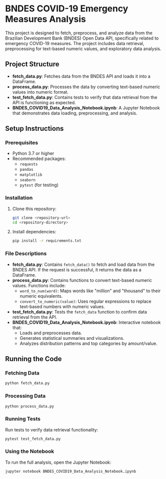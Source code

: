 # BNDES COVID-19 Emergency Measures Analysis

This project is designed to fetch, preprocess, and analyze data from the Brazilian Development Bank (BNDES) Open Data API, specifically related to emergency COVID-19 measures. The project includes data retrieval, preprocessing for text-based numeric values, and exploratory data analysis.

## Project Structure

- **fetch_data.py**: Fetches data from the BNDES API and loads it into a DataFrame.
- **process_data.py**: Processes the data by converting text-based numeric values into numeric format.
- **test_fetch_data.py**: Contains tests to verify that data retrieval from the API is functioning as expected.
- **BNDES_COVID19_Data_Analysis_Notebook.ipynb**: A Jupyter Notebook that demonstrates data loading, preprocessing, and analysis.

## Setup Instructions

### Prerequisites

- Python 3.7 or higher
- Recommended packages:
  - `requests`
  - `pandas`
  - `matplotlib`
  - `seaborn`
  - `pytest` (for testing)

### Installation

1. Clone this repository:
   ```bash
   git clone <repository-url>
   cd <repository-directory>
   ```

2. Install dependencies:
   ```bash
   pip install -r requirements.txt
   ```

### File Descriptions

- **fetch_data.py**: Contains `fetch_data()` to fetch and load data from the BNDES API. If the request is successful, it returns the data as a DataFrame.
- **process_data.py**: Contains functions to convert text-based numeric values. Functions include:
  - `word_to_num(word)`: Maps words like "million" and "thousand" to their numeric equivalents.
  - `convert_to_numeric(value)`: Uses regular expressions to replace text-based numbers with numeric values.
- **test_fetch_data.py**: Tests the `fetch_data` function to confirm data retrieval from the API.
- **BNDES_COVID19_Data_Analysis_Notebook.ipynb**: Interactive notebook that:
  - Loads and preprocesses data.
  - Generates statistical summaries and visualizations.
  - Analyzes distribution patterns and top categories by amount/value.

## Running the Code

### Fetching Data

```bash
python fetch_data.py
```

### Processing Data

```bash
python process_data.py
```

### Running Tests

Run tests to verify data retrieval functionality:

```bash
pytest test_fetch_data.py
```

### Using the Notebook

To run the full analysis, open the Jupyter Notebook:

```bash
jupyter notebook BNDES_COVID19_Data_Analysis_Notebook.ipynb
```
